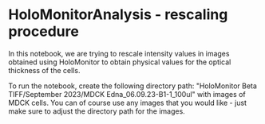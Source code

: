 # HoloMonitorAnalysis - rescaling procedure 
In this notebook, we are trying to rescale intensity values in images obtained using HoloMonitor to obtain physical values for the optical thickness of the cells. 

To run the notebook, create the following directory path: "HoloMonitor Beta TIFF/September 2023/MDCK Edna_06.09.23-B1-1_100ul" with images of MDCK cells. You can of course use any images that you would like - just make sure to adjust the directory path for the images. 
